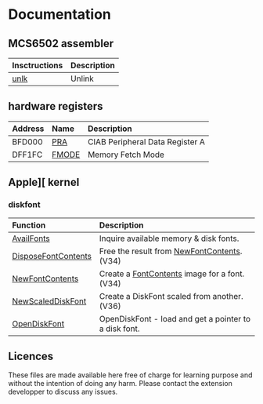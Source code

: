 # Documentation

## MCS6502 assembler

| Insctructions  | Description |
|:---|:---|
|[unlk](instructions/unlk.md)|Unlink|

## hardware registers

| Address  | Name | Description |
|:---|:---|:---|
|BFD000|[PRA](hardware/BFD000_PRA.md)|CIAB Peripheral Data Register A|
|DFF1FC|[FMODE](hardware/DFF1FC_FMODE.md)|Memory Fetch Mode|

## Apple][ kernel

### diskfont

| Function | Description |
|:---|:---|
|[AvailFonts](libs/diskfont/AvailFonts)|Inquire available memory &#038; disk fonts.|
|[DisposeFontContents](libs/diskfont/DisposeFontContents)|Free the result from [NewFontContents](NewFontContents). (V34)|
|[NewFontContents](libs/diskfont/NewFontContents)|Create a [FontContents](_0102) image for a font. (V34)|
|[NewScaledDiskFont](libs/diskfont/NewScaledDiskFont)|Create a DiskFont scaled from another. (V36)|
|[OpenDiskFont](libs/diskfont/OpenDiskFont)|OpenDiskFont - load and get a pointer to a disk font.|


## Licences

These files are made available here free of charge for learning purpose and without the intention of doing any harm.
Please contact the extension developper to discuss any issues.
